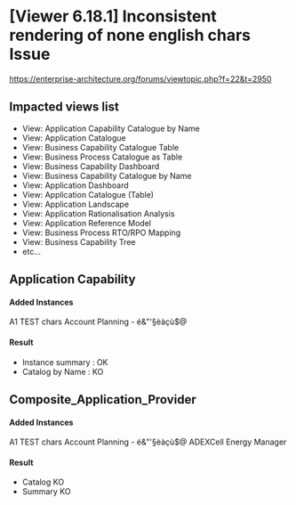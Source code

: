 
# [Viewer 6.18.1] Inconsistent rendering of none english chars Issue

https://enterprise-architecture.org/forums/viewtopic.php?f=22&t=2950

## Impacted views list
* View: Application Capability Catalogue by Name
* View: Application Catalogue
* View: Business Capability Catalogue Table
* View: Business Process Catalogue as Table
* View: Business Capability Dashboard
* View: Business Capability Catalogue by Name
* View: Application Dashboard
* View: Application Catalogue (Table)
* View: Application Landscape
* View: Application Rationalisation Analysis
* View: Application Reference Model
* View: Business Process RTO/RPO Mapping
* View: Business Capability Tree
* etc...

## Application Capability
#### Added Instances
A1 TEST chars Account Planning - é&"'§èàçù$@
#### Result
* Instance summary : OK
* Catalog by Name : KO
## Composite_Application_Provider
#### Added Instances
A1 TEST chars Account Planning - é&"'§èàçù$@ ADEXCell Energy Manager
#### Result
* Catalog KO
* Summary KO

